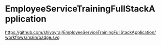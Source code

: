 # EmployeeServiceTrainingFullStackApplication

https://github.com/shivoyraj/EmployeeServiceTrainingFullStackApplication/workflows/main/badge.svg

